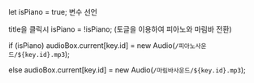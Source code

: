 let isPiano = true;
변수 선언

title을 클릭시
isPiano = !isPiano;
(토글을 이용하여 피아노와 마림바 전환)



if (isPiano)
audioBox.current[key.id] = new Audio(`/피아노사운드/${key.id}.mp3`);

else
audioBox.current[key.id] = new Audio(`/마림바사운드/${key.id}.mp3`);